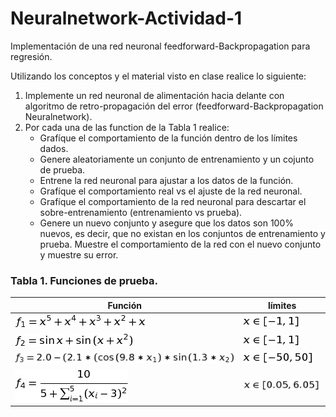 # Neuralnetwork-Actividad-1
Implementación de una red neuronal feedforward-Backpropagation para regresión.

Utilizando los conceptos y el material visto en clase realice lo siguiente:

  1. Implemente un red neuronal de alimentación hacia delante con algoritmo de retro-propagación del error (feedforward-Backpropagation Neuralnetwork).
  1. Por cada una de las function de la Tabla 1 realice:
     * Grafíque el comportamiento de la función dentro de los límites dados.
     * Genere aleatoriamente un conjunto de entrenamiento y un cojunto de prueba.
     * Entrene la red neuronal para ajustar a los datos de la función.
     * Grafíque el comportamiento real vs el ajuste de la red neuronal.
     * Grafíque el comportamiento de la red neuronal para descartar el sobre-entrenamiento (entrenamiento vs prueba).
     * Genere un nuevo conjunto y asegure que los datos son 100% nuevos, es decir, que no existan en los conjuntos de entrenamiento y prueba. Muestre el comportamiento de la red con el nuevo conjunto y muestre su error.

### Tabla 1. Funciones de prueba.

| Función   | límites |
| -----------| -------|
| ![](f1.jpg) | ![](lim1.jpg)  |
| ![](f2.jpg) | ![](lim1.jpg)  |
| ![](f3.jpg) | ![](lim2.jpg) | 
| ![](f4.jpg) | ![](lim3.jpg) | 
